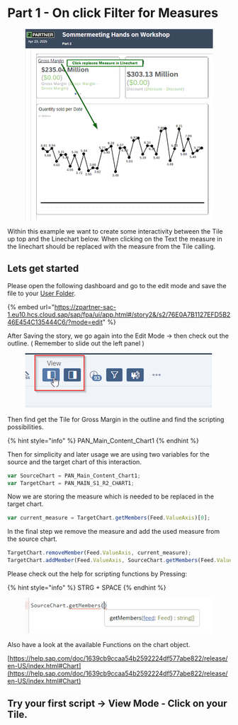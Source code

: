 # Part 1 - On click Filter for Measures



<div align="center" data-full-width="true"><figure><img src="../.gitbook/assets/image (4) (1).png" alt=""><figcaption></figcaption></figure></div>

Within this example we want to create some interactivity between the Tile up top and the Linechart below. When clicking on the Text the measure in the linechart should be replaced with the measure from the Tile calling.



## Lets get started

Please open the following dashboard and go to the edit mode and save the file to your [User Folder](https://zpartner-sac-1.eu10.hcs.cloud.sap/sap/fpa/ui/app.html#/files&/f/myfiles/15ECCD848CDFE846C9C217EBAF748FDD).

{% embed url="https://zpartner-sac-1.eu10.hcs.cloud.sap/sap/fpa/ui/app.html#/story2&/s2/76E0A7B1127EFD5B246E454C135444C6/?mode=edit" %}

After Saving the story, we go again into the Edit Mode -> then check out the outline. ( Remember to slide out the left panel )

<figure><img src="../.gitbook/assets/image (2) (1).png" alt=""><figcaption></figcaption></figure>

Then find get the Tile for Gross Margin in the outline and find the scripting possibilities.

{% hint style="info" %}
PAN\_Main\_Content\_Chart1
{% endhint %}

Then for simplicity and later usage we are using two variables for the source and the target chart of this interaction.

```typescript
var SourceChart = PAN_Main_Content_Chart1;
var TargetChart = PAN_MAIN_S1_R2_CHART1;
```

Now we are storing the measure which is needed to be replaced in the target chart.

```typescript
var current_measure = TargetChart.getMembers(Feed.ValueAxis)[0];
```

In the final step we remove the measure and add the used measure from the source chart.

```typescript
TargetChart.removeMember(Feed.ValueAxis, current_measure);
TargetChart.addMember(Feed.ValueAxis, SourceChart.getMembers(Feed.ValueAxis)[0]);
```



Please check out the help for scripting functions by Pressing:

{% hint style="info" %}
STRG + SPACE
{% endhint %}

<div align="left"><figure><img src="../.gitbook/assets/image (6).png" alt=""><figcaption></figcaption></figure></div>

Also have a look at the available Functions on the chart object.

[https://help.sap.com/doc/1639cb9ccaa54b2592224df577abe822/release/en-US/index.html#Chart](https://help.sap.com/doc/1639cb9ccaa54b2592224df577abe822/release/en-US/index.html#Chart)

## Try your first script -> View Mode - Click on your Tile.

